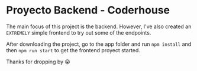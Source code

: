 # Proyecto Backend - Coderhouse

The main focus of this project is the backend. However, I've also created an `EXTREMELY` simple frontend to try out some of the endpoints.

After downloading the project, go to the app folder and run `npm install` and then `npm run start` to get the frontend proyect started.

Thanks for dropping by 😜
